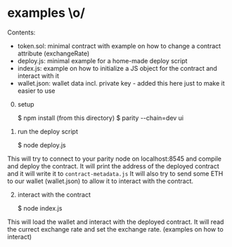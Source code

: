 examples \o/
=============

Contents: 

* token.sol: minimal contract with example on how to change a contract attribute (exchangeRate)
* deploy.js: minimal example for a home-made deploy script
* index.js: example on how to initialize a JS object for the contract and interact with it
* wallet.json: wallet data incl. private key - added this here just to make it easier to use

0. setup

    $ npm install (from this directory)
    $ parity --chain=dev ui

1. run the deploy script

    $ node deploy.js

This will try to connect to your parity node on localhost:8545 and compile and deploy the contract. 
It will print the address of the deployed contract and it will write it to `contract-metadata.js`
It will also try to send some ETH to our wallet (wallet.json) to allow it to interact with the contract.

2. interact with the contract

    $ node index.js

This will load the wallet and interact with the deployed contract. It will read the currect exchange rate and set the exchange rate. (examples on how to interact)
